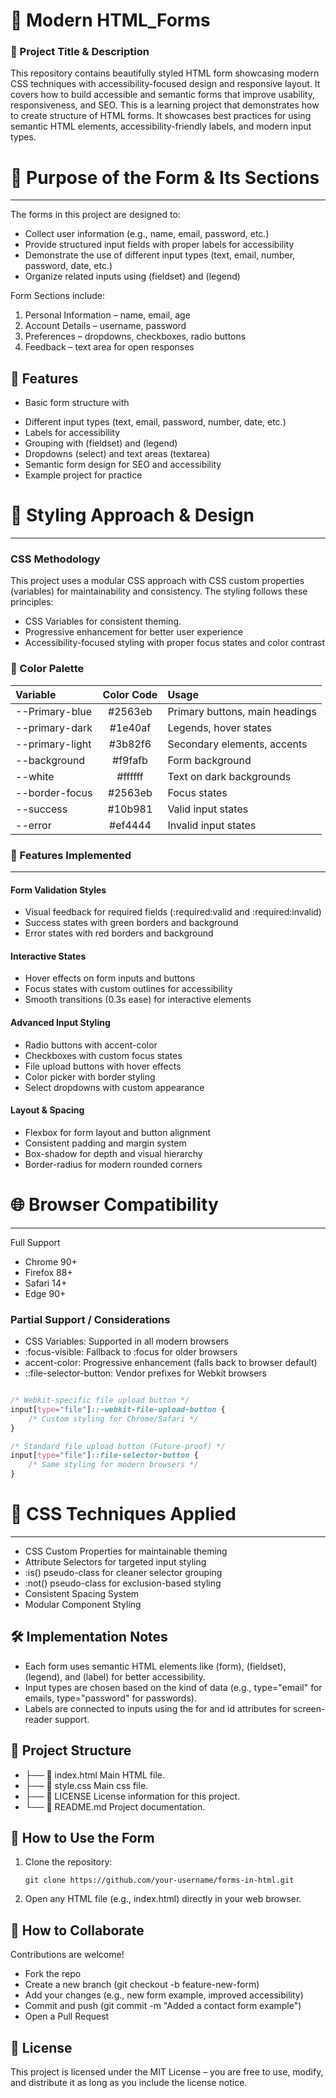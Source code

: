 #  📑 Modern HTML_Forms 
### 📌 Project Title & Description

This repository contains  beautifully styled HTML form showcasing modern CSS techniques with accessibility-focused design and responsive layout. It covers how to build accessible and semantic forms that improve usability, responsiveness, and SEO.
This  is a learning project that demonstrates how to create structure of HTML forms. It showcases best practices for using semantic HTML elements, accessibility-friendly labels, and modern input types.

# 🎯 Purpose of the Form & Its Sections
---
The forms in this project are designed to:

* Collect user information (e.g., name, email, password, etc.)
* Provide structured input fields with proper labels for accessibility
* Demonstrate the use of different input types (text, email, number, password, date, etc.)
* Organize related inputs using (fieldset) and (legend)

Form Sections include:

1. Personal Information – name, email, age
1. Account Details – username, password
1. Preferences – dropdowns, checkboxes, radio buttons
1. Feedback – text area for open responses

## 🔹 Features

* Basic form structure with <form>
* Different input types (text, email, password, number, date, etc.)
* Labels for accessibility
* Grouping with (fieldset) and (legend)
* Dropdowns (select) and text areas (textarea)
* Semantic form design for SEO and accessibility
* Example project for practice


# 🎨 Styling Approach & Design
---

### CSS Methodology
This project uses a modular CSS approach with CSS custom properties (variables) for maintainability and consistency. The styling follows these principles:

* CSS Variables for consistent theming.
* Progressive enhancement for better user experience
* Accessibility-focused styling with proper focus states and color contrast

### 🎯 Color Palette

| Variable        | Color Code | Usage                          |
| :-------------- | :--------: | :----------------------------- |
| --Primary-blue  |  #2563eb   | Primary buttons, main headings |
| --primary-dark  |  #1e40af   | Legends, hover states          |
| --primary-light |  #3b82f6   | Secondary elements, accents    |
| --background    |  #f9fafb   | Form background                |
| --white         |  #ffffff   | Text on dark backgrounds       |
| --border-focus  |  #2563eb   | Focus states                   |
| --success       |  #10b981   | Valid input states             |
| --error         |  #ef4444   | Invalid input states           |


### 🔹 Features Implemented
---

#### Form Validation Styles
* Visual feedback for required fields (:required:valid and :required:invalid)
* Success states with green borders and background
* Error states with red borders and background

#### Interactive States
* Hover effects on form inputs and buttons
* Focus states with custom outlines for accessibility
* Smooth transitions (0.3s ease) for interactive elements

#### Advanced Input Styling
* Radio buttons with accent-color
* Checkboxes with custom focus states
* File upload buttons with hover effects
* Color picker with border styling
* Select dropdowns with custom appearance

#### Layout & Spacing
* Flexbox for form layout and button alignment
* Consistent padding and margin system
* Box-shadow for depth and visual hierarchy
* Border-radius for modern rounded corners

# 🌐 Browser Compatibility
---
Full Support

* Chrome 90+
* Firefox 88+
* Safari 14+
* Edge 90+

### Partial Support / Considerations

* CSS Variables: Supported in all modern browsers
* :focus-visible: Fallback to :focus for older browsers
* accent-color: Progressive enhancement (falls back to browser default)
* ::file-selector-button: Vendor prefixes for Webkit browsers



```css

/* Webkit-specific file upload button */
input[type="file"]::-webkit-file-upload-button {
    /* Custom styling for Chrome/Safari */
}

/* Standard file upload button (Future-proof) */
input[type="file"]::file-selector-button {
    /* Same styling for modern browsers */
}

```

# 🚀 CSS Techniques Applied
---

* CSS Custom Properties for maintainable theming
* Attribute Selectors for targeted input styling
* :is() pseudo-class for cleaner selector grouping
* :not() pseudo-class for exclusion-based styling
* Consistent Spacing System
* Modular Component Styling




## 🛠️ Implementation Notes

* Each form uses semantic HTML elements like (form), (fieldset), (legend), and (label) for better accessibility.
* Input types are chosen based on the kind of data (e.g., type="email" for emails, type="password" for passwords).
* Labels are connected to inputs using the for and id attributes for screen-reader support.

## 📂 Project Structure
* ├──  📄 index.html  Main HTML file.
* ├── 🎨  style.css Main css file.
* ├── 📜 LICENSE  License information for this project.
* └── 📄 README.md  Project documentation.

## 🚀 How to Use  the Form

1. Clone the repository:

   
   ```
   git clone https://github.com/your-username/forms-in-html.git
   ```

1. Open any HTML file (e.g., index.html) directly in your web browser.


## 🤝 How to Collaborate
Contributions are welcome! 

* Fork the repo
* Create a new branch (git checkout -b feature-new-form)
* Add your changes (e.g., new form example, improved accessibility)
* Commit and push (git commit -m "Added a contact form example")
* Open a Pull Request

##  📜 License

This project is licensed under the MIT License – you are free to use, modify, and distribute it as long as you include the license notice.






